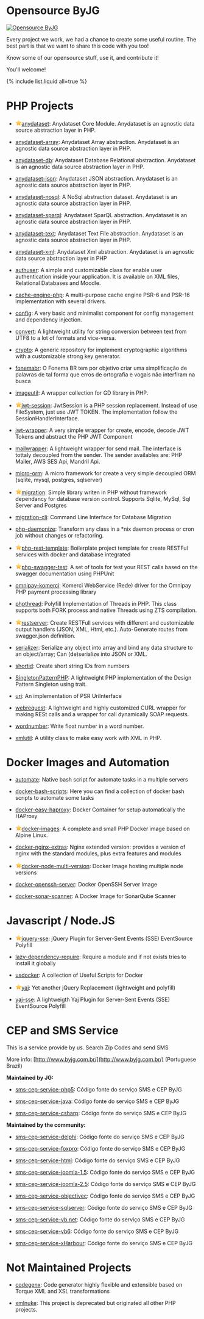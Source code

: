 # Opensource ByJG

[![Opensource ByJG](https://img.shields.io/badge/opensource-byjg-success.svg)](http://opensource.byjg.com)


Every project we work, we had a chance to create some useful routine. The best part is that we want to share this
code with you too!

Know some of our opensource stuff, use it, and contribute it! 

You'll welcome!

{% include list.liquid all=true %}



# PHP Projects

- ![](images/star16.png)[anydataset](/anydataset/):
Anydataset Core Module. Anydataset is an agnostic data source abstraction layer in PHP.

- [anydataset-array](/anydataset-array/):
Anydataset Array abstraction. Anydataset is an agnostic data source abstraction layer in PHP.

- [anydataset-db](/anydataset-db/):
Anydataset Database Relational abstraction. Anydataset is an agnostic data source abstraction layer in PHP.

- [anydataset-json](/anydataset-json/):
Anydataset JSON abstraction. Anydataset is an agnostic data source abstraction layer in PHP.

- [anydataset-nosql](/anydataset-nosql/):
A NoSql abstraction dataset. Anydataset is an agnostic data source abstraction layer in PHP.

- [anydataset-sparql](/anydataset-sparql/):
Anydataset SparQL abstraction. Anydataset is an agnostic data source abstraction layer in PHP.

- [anydataset-text](/anydataset-text/):
Anydataset Text File abstraction. Anydataset is an agnostic data source abstraction layer in PHP.

- [anydataset-xml](/anydataset-xml/):
Anydataset Xml abstraction. Anydataset is an agnostic data source abstraction layer in PHP

- [authuser](/authuser/):
A simple and customizable class for enable user authentication inside your application. It is available on XML files, Relational Databases and Moodle.

- [cache-engine-php](/cache-engine-php/):
A multi-purpose cache engine PSR-6 and PSR-16 implementation with several drivers.

- [config](/config/):
A very basic and minimalist component for config management and dependency injection.

- [convert](/convert/):
A lightweight utility for string conversion between text from UTF8 to a lot of formats and vice-versa. 

- [crypto](/crypto/):
A generic repository for implement cryptographic algorithms with a customizable strong key generator.

- [fonemabr](/fonemabr/):
O Fonema BR tem por objetivo criar uma simplificação de palavras de tal forma que erros de ortografia e vogais não interfiram na busca

- [imageutil](/imageutil/):
A wrapper collection for GD library in PHP.

- ![](images/star16.png)[jwt-session](/jwt-session/):
JwtSession is a PHP session replacement. Instead of use FileSystem, just use JWT TOKEN. The implementation follow the SessionHandlerInterface.

- [jwt-wrapper](/jwt-wrapper/):
A very simple wrapper for create, encode, decode JWT Tokens and abstract the PHP JWT Component

- [mailwrapper](/mailwrapper/):
A lightweight wrapper for send mail. The interface is tottaly decoupled from the sender. The sender availables are: PHP Mailer, AWS SES Api, Mandril Api.

- [micro-orm](/micro-orm/):
A micro framework for create a very simple decoupled ORM (sqlite, mysql, postgres, sqlserver)

- ![](images/star16.png)[migration](/migration/):
Simple library writen in PHP without framework dependancy for database version control. Supports Sqlite, MySql, Sql Server and Postgres

- [migration-cli](/migration-cli/):
Command Line Interface for Database Migration

- [php-daemonize](/php-daemonize/):
Transform any class in a *nix daemon process or cron job without changes or refactoring.

- ![](images/star16.png)[php-rest-template](/php-rest-template/):
Boilerplate project template for create RESTFul services with docker and database integrated

- ![](images/star16.png)[php-swagger-test](/php-swagger-test/):
A set of tools for test your REST calls based on the swagger documentation using PHPUnit

- [omnipay-komerci](/omnipay-komerci/):
Komerci WebService (Rede) driver for the Omnipay PHP payment processing library

- [phpthread](/phpthread/):
Polyfill Implementation of Threads in PHP. This class supports both FORK process and native Threads using ZTS compilation.

- ![](images/star16.png)[restserver](/restserver/):
Create RESTFull services with different and customizable output handlers (JSON, XML, Html, etc.). Auto-Generate routes from swagger.json definition.

- [serializer](/serializer/):
Serialize any object into array and bind any data structure to an object/array; Can (de)serialize into JSON or XML.

- [shortid](/shortid/):
Create short string IDs from numbers

- [SingletonPatternPHP](/SingletonPatternPHP/):
A lightweight PHP implementation of the Design Pattern Singleton using trait.

- [uri](/uri/):
An implementation of PSR UriInterface

- [webrequest](/webrequest/):
A lightweight and highly customized CURL wrapper for making RESt calls and a wrapper for call dynamically SOAP requests.

- [wordnumber](/wordnumber/):
Write float number in a word number.

- [xmlutil](/xmlutil/):
A utility class to make easy work with XML in PHP.


# Docker Images and Automation


- [automate](/automate/):
Native bash script for automate tasks in a multiple servers

- [docker-bash-scripts](/docker-bash-scripts/):
Here you can find a collection of docker bash scripts to automate some tasks

- [docker-easy-haproxy](/docker-easy-haproxy/):
Docker Container for setup automatically the HAProxy

- ![](images/star16.png)[docker-images](/docker-images/):
A complete and small PHP Docker image based on Alpine Linux.

- [docker-nginx-extras](/docker-nginx-extras/):
Nginx extended version: provides a version of nginx with the standard modules, plus extra features and modules

- ![](images/star16.png)[docker-node-multi-version](/docker-node-multi-version/):
Docker Image hosting multiple node versions

- [docker-openssh-server](/docker-openssh-server/):
Docker OpenSSH Server Image

- [docker-sonar-scanner](/docker-sonar-scanner/):
A Docker Image for SonarQube Scanner


# Javascript / Node.JS

- ![](images/star16.png)[jquery-sse](/jquery-sse/):
jQuery Plugin for Server-Sent Events (SSE) EventSource Polyfill

- [lazy-dependency-require](/lazy-dependency-require/):
Require a module and if not exists tries to install it globally

- [usdocker](http://usdocker.com/):
A collection of Useful Scripts for Docker

- ![](images/star16.png)[yaj](/yaj/):
Yet another jQuery Replacement (lightweight and polyfill)

- [yaj-sse](/yaj-sse/):
A lightweigth Yaj Plugin for Server-Sent Events (SSE) EventSource Polyfill


# CEP and SMS Service

This is a service provide by us. Search Zip Codes and send SMS

More info: [http://www.byjg.com.br/](http://www.byjg.com.br/) (Portuguese Brazil)

**Maintained by JG:**

- [sms-cep-service-php5](https://github.com/byjg/sms-cep-service-php5/):
Código fonte do serviço SMS e CEP ByJG

- [sms-cep-service-java](https://github.com/byjg/sms-cep-service-java/):
Código fonte do serviço SMS e CEP ByJG

- [sms-cep-service-csharp](https://github.com/byjg/sms-cep-service-csharp/):
Código fonte do serviço SMS e CEP ByJG

**Maintained by the community:**

- [sms-cep-service-delphi](https://github.com/byjg/sms-cep-service-delphi/):
Código fonte do serviço SMS e CEP ByJG

- [sms-cep-service-foxpro](https://github.com/byjg/sms-cep-service-foxpro/):
Código fonte do serviço SMS e CEP ByJG

- [sms-cep-service-html](https://github.com/byjg/sms-cep-service-html/):
Código fonte do serviço SMS e CEP ByJG

- [sms-cep-service-joomla-1.5](https://github.com/byjg/sms-cep-service-joomla-1.5/):
Código fonte do serviço SMS e CEP ByJG

- [sms-cep-service-joomla-2.5](https://github.com/byjg/sms-cep-service-joomla-2.5/):
Código fonte do serviço SMS e CEP ByJG

- [sms-cep-service-objectivec](https://github.com/byjg/sms-cep-service-objectivec/):
Código fonte do serviço SMS e CEP ByJG

- [sms-cep-service-sqlserver](https://github.com/byjg/sms-cep-service-sqlserver/):
Código fonte do serviço SMS e CEP ByJG

- [sms-cep-service-vb.net](https://github.com/byjg/sms-cep-service-vb.net/):
Código fonte do serviço SMS e CEP ByJG

- [sms-cep-service-vb6](https://github.com/byjg/sms-cep-service-vb6/):
Código fonte do serviço SMS e CEP ByJG

- [sms-cep-service-xHarbour](https://github.com/byjg/sms-cep-service-xHarbour/):
Código fonte do serviço SMS e CEP ByJG


# Not Maintained Projects

- [codegenx](https://github.com/byjg/codegenx/):
Code generator highly flexible and extensible based on Torque XML and XSL transformations

- [xmlnuke](https://github.com/byjg/xmlnuke/):
This project is deprecated but originated all other PHP projects.

